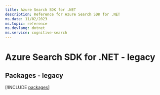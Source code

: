 ```yaml
---
title: Azure Search SDK for .NET
description: Reference for Azure Search SDK for .NET
ms.date: 11/02/2023
ms.topic: reference
ms.devlang: dotnet
ms.service: cognitive-search
---
```

# Azure Search SDK for .NET - legacy
## Packages - legacy
[!INCLUDE [packages](search-index.md)]